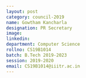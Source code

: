 ```yaml
---
layout: post
category: council-2019
name: Gowtham Kancharla
designation: PR Secretary
image:
linkedin:
department: Computer Science
rollno: CS19B1014
batch: B.Tech 2019-2023
session: 2019-2020
email: CS19B1014@iiitr.ac.in
---
```


<!-- @format -->
